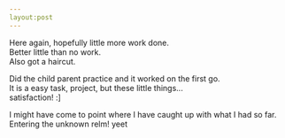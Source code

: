 ```yaml
---
layout:post
---
```



Here again, hopefully little more work done.  
Better little than no work.  
Also got a haircut.  
  


Did the child parent practice and it worked on the first go.  
It is a easy task, project, but these little things...  
satisfaction! :]  
  

I might have come to point where I have caught up with what I had so far.  
Entering the unknown relm! yeet